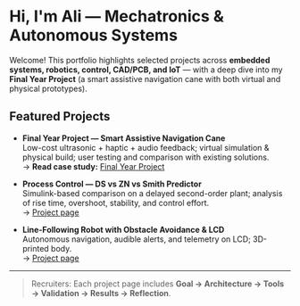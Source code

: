 # Hi, I'm Ali — Mechatronics & Autonomous Systems

Welcome! This portfolio highlights selected projects across **embedded systems, robotics, control, CAD/PCB, and IoT** — with a deep dive into my **Final Year Project** (a smart assistive navigation cane with both virtual and physical prototypes).

## Featured Projects

- **Final Year Project — Smart Assistive Navigation Cane**  
  Low-cost ultrasonic + haptic + audio feedback; virtual simulation & physical build; user testing and comparison with existing solutions.  
  → **Read case study:** [Final Year Project](projects/final-year-project/index.md)

- **Process Control — DS vs ZN vs Smith Predictor**  
  Simulink-based comparison on a delayed second-order plant; analysis of rise time, overshoot, stability, and control effort.  
  → [Project page](projects/process-control-comparison.md)

- **Line-Following Robot with Obstacle Avoidance & LCD**  
  Autonomous navigation, audible alerts, and telemetry on LCD; 3D-printed body.  
  → [Project page](projects/line-following-robot.md)

---

> Recruiters: Each project page includes **Goal → Architecture → Tools → Validation → Results → Reflection**.
